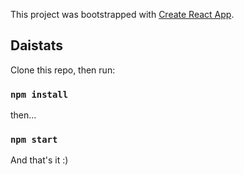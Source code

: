 This project was bootstrapped with [Create React App](https://github.com/facebook/create-react-app).

## Daistats

Clone this repo, then run:

### `npm install`

then...

### `npm start`

And that's it :)
